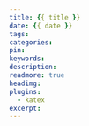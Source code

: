 ```yaml
---
title: {{ title }}
date: {{ date }}
tags:
categories:
pin:
keywords:
description:
readmore: true
headimg: 
plugins:
  - katex
excerpt:
---
```

